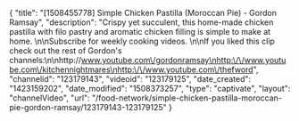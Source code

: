 {
    "title": "[1508455778] Simple Chicken Pastilla (Moroccan Pie) - Gordon Ramsay",
    "description": "Crispy yet succulent, this home-made chicken pastilla with filo pastry and aromatic chicken filling is simple to make at home. \n\nSubscribe for weekly cooking videos. \n\nIf you liked this clip check out the rest of Gordon's channels:\n\nhttp:\/\/www.youtube.com\/gordonramsay\nhttp:\/\/www.youtube.com\/kitchennightmares\nhttp:\/\/www.youtube.com\/thefword",
    "channelid": "123179143",
    "videoid": "123179125",
    "date_created": "1423159202",
    "date_modified": "1508373257",
    "type": "captivate",
    "layout": "channelVideo",
    "url": "\/food-network\/simple-chicken-pastilla-moroccan-pie-gordon-ramsay\/123179143-123179125"
}